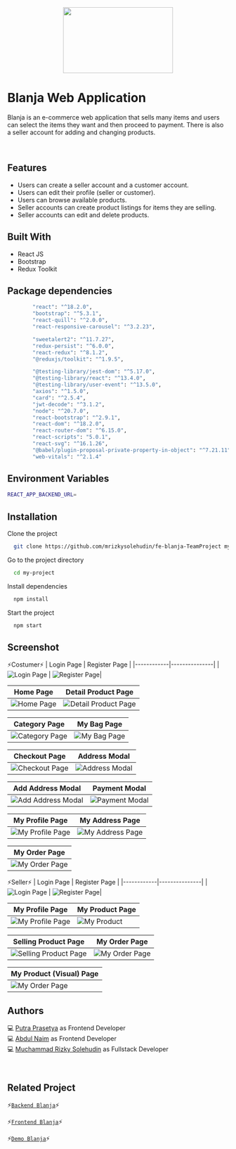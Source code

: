 <div align="center">
 <img height="150" width="250" src="https://github.com/mrizkysolehudin/fe-blanja-TeamProject/blob/master/src/assets/icons/shoppingBag.svg"  />
</div>

# Blanja Web Application

Blanja is an e-commerce web application that sells many items and users can select the items they want and then proceed to payment. There is also a seller account for adding and changing products.

<br />

## Features

- Users can create a seller account and a customer account.
- Users can edit their profile (seller or customer).
- Users can browse available products.
- Seller accounts can create product listings for items they are selling.
- Seller accounts can edit and delete products.

## Built With

- React JS
- Bootstrap
- Redux Toolkit

## Package dependencies

```bash
		"react": "^18.2.0",
		"bootstrap": "^5.3.1",
		"react-quill": "^2.0.0",
		"react-responsive-carousel": "^3.2.23",

		"sweetalert2": "^11.7.27",
		"redux-persist": "^6.0.0",
		"react-redux": "^8.1.2",
		"@reduxjs/toolkit": "^1.9.5",

		"@testing-library/jest-dom": "^5.17.0",
		"@testing-library/react": "^13.4.0",
		"@testing-library/user-event": "^13.5.0",
		"axios": "^1.5.0",
		"card": "^2.5.4",
		"jwt-decode": "^3.1.2",
		"node": "^20.7.0",
		"react-bootstrap": "^2.9.1",
		"react-dom": "^18.2.0",
		"react-router-dom": "^6.15.0",
		"react-scripts": "5.0.1",
		"react-svg": "^16.1.26",
 		"@babel/plugin-proposal-private-property-in-object": "^7.21.11",
		"web-vitals": "^2.1.4"
```

## Environment Variables

```bash
REACT_APP_BACKEND_URL=
```

## Installation

Clone the project

```bash
  git clone https://github.com/mrizkysolehudin/fe-blanja-TeamProject my-project
```

Go to the project directory

```bash
  cd my-project
```

Install dependencies

```bash
  npm install
```

Start the project

```bash
  npm start
```

## Screenshot

⚡Costumer⚡
| Login Page | Register Page |
|------------|---------------|
|![Login Page](<https://github.com/putrapr/fe-blanja/blob/master/src/assets/img/screenshot/costumer/Blanja-Web-App%20(0).png>) | ![Register Page](<https://github.com/putrapr/fe-blanja/blob/master/src/assets/img/screenshot/costumer/Blanja-Web-App%20(1).png>)|

| Home Page                                                                                                                    | Detail Product Page                                                                                                                    |
| ---------------------------------------------------------------------------------------------------------------------------- | -------------------------------------------------------------------------------------------------------------------------------------- |
| ![Home Page](<https://github.com/putrapr/fe-blanja/blob/master/src/assets/img/screenshot/costumer/Blanja-Web-App%20(2).png>) | ![Detail Product Page](<https://github.com/putrapr/fe-blanja/blob/master/src/assets/img/screenshot/costumer/Blanja-Web-App%20(4).png>) |

| Category Page                                                                                                                    | My Bag Page                                                                                                                    |
| -------------------------------------------------------------------------------------------------------------------------------- | ------------------------------------------------------------------------------------------------------------------------------ |
| ![Category Page](<https://github.com/putrapr/fe-blanja/blob/master/src/assets/img/screenshot/costumer/Blanja-Web-App%20(3).png>) | ![My Bag Page](<https://github.com/putrapr/fe-blanja/blob/master/src/assets/img/screenshot/costumer/Blanja-Web-App%20(5).png>) |

| Checkout Page                                                                                                                    | Address Modal                                                                                                                    |
| -------------------------------------------------------------------------------------------------------------------------------- | -------------------------------------------------------------------------------------------------------------------------------- |
| ![Checkout Page](<https://github.com/putrapr/fe-blanja/blob/master/src/assets/img/screenshot/costumer/Blanja-Web-App%20(6).png>) | ![Address Modal](<https://github.com/putrapr/fe-blanja/blob/master/src/assets/img/screenshot/costumer/Blanja-Web-App%20(7).png>) |

| Add Address Modal                                                                                                                    | Payment Modal                                                                                                                    |
| ------------------------------------------------------------------------------------------------------------------------------------ | -------------------------------------------------------------------------------------------------------------------------------- |
| ![Add Address Modal](<https://github.com/putrapr/fe-blanja/blob/master/src/assets/img/screenshot/costumer/Blanja-Web-App%20(8).png>) | ![Payment Modal](<https://github.com/putrapr/fe-blanja/blob/master/src/assets/img/screenshot/costumer/Blanja-Web-App%20(9).png>) |

| My Profile Page                                                                                                                     | My Address Page                                                                                                                     |
| ----------------------------------------------------------------------------------------------------------------------------------- | ----------------------------------------------------------------------------------------------------------------------------------- |
| ![My Profile Page](<https://github.com/putrapr/fe-blanja/blob/master/src/assets/img/screenshot/costumer/Blanja-Web-App%20(10).png>) | ![My Address Page](<https://github.com/putrapr/fe-blanja/blob/master/src/assets/img/screenshot/costumer/Blanja-Web-App%20(11).png>) |

| My Order Page                                                                                                                     |
| --------------------------------------------------------------------------------------------------------------------------------- |
| ![My Order Page](<https://github.com/putrapr/fe-blanja/blob/master/src/assets/img/screenshot/costumer/Blanja-Web-App%20(12).png>) |

⚡Seller⚡
| Login Page | Register Page |
|------------|---------------|
|![Login Page](<https://github.com/putrapr/fe-blanja/blob/master/src/assets/img/screenshot/seller/Blanja-Web-App%20(0).png>) | ![Register Page](<https://github.com/putrapr/fe-blanja/blob/master/src/assets/img/screenshot/seller/Blanja-Web-App%20(1).png>)|

| My Profile Page                                                                                                                                       | My Product Page                                                                                                                                  |
| ----------------------------------------------------------------------------------------------------------------------------------------------------- | ------------------------------------------------------------------------------------------------------------------------------------------------ |
| ![My Profile Page](<https://github.com/mrizkysolehudin/fe-blanja-TeamProject/blob/master/src/assets/img/screenshot/seller/Blanja-Web-App%20(2)1.png>) | ![My Product](<https://github.com/mrizkysolehudin/fe-blanja-TeamProject/blob/master/src/assets/img/screenshot/seller/Blanja-Web-App%20(3)1.png>) |

| Selling Product Page                                                                                                                                       | My Order Page                                                                                                                                       |
| ---------------------------------------------------------------------------------------------------------------------------------------------------------- | --------------------------------------------------------------------------------------------------------------------------------------------------- |
| ![Selling Product Page](<https://github.com/mrizkysolehudin/fe-blanja-TeamProject/blob/master/src/assets/img/screenshot/seller/Blanja-Web-App%20(4)1.png>) | ![My Order Page](<https://github.com/mrizkysolehudin/fe-blanja-TeamProject/blob/master/src/assets/img/screenshot/seller/Blanja-Web-App%20(5)1.png>) |

| My Product (Visual) Page                                                                                                       |
| ------------------------------------------------------------------------------------------------------------------------------ |
| ![My Order Page](<https://github.com/putrapr/fe-blanja/blob/master/src/assets/img/screenshot/seller/Blanja-Web-App%20(6).png>) |

## Authors

💻 [Putra Prasetya](https://github.com/putrapr) as Frontend Developer <br/>
💻 [Abdul Naim](https://github.com/abdulnaim6) as Frontend Developer <br/>
💻 [Muchammad Rizky Solehudin](https://github.com/mrizkysolehudin) as Fullstack Developer

<br />

## Related Project

⚡[`Backend Blanja`](https://github.com/mrizkysolehudin/be-blanja-TeamProject)⚡

⚡[`Frontend Blanja`](https://github.com/mrizkysolehudin/fe-blanja-TeamProject)⚡

⚡[`Demo Blanja`](https://master--blanja-web-team.netlify.app/)⚡
